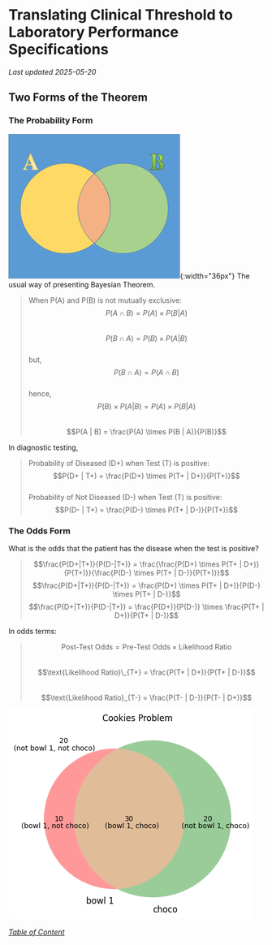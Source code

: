 # Translating Clinical Threshold to Laboratory Performance Specifications
*Last updated 2025-05-20*

## Two Forms of the Theorem
### The Probability Form
![venn_AB](images/AnB.png "Venn's diagram illustrating Set A and Set B"){:width="36px"}
The usual way of presenting Bayesian Theorem.
>When P(A) and P(B) is not mutually exclusive:  
>$$P(A \cap B) = P(A) \times P(B | A)$$  
>$$P(B \cap A) = P(B) \times P(A | B)$$  
>but, $$P(B \cap A) = P(A \cap B)$$  
>hence, $$P(B) \times P(A | B) = P(A) \times P(B | A)$$  
>$$P(A | B) = \frac{P(A) \times P(B | A)}{P(B)}$$

In diagnostic testing,
>Probability of Diseased (D+) when Test (T) is positive:  
>$$P(D+ | T+) = \frac{P(D+) \times P(T+ | D+)}{P(T+)}$$  
>Probability of Not Diseased (D-) when Test (T) is positive:  
>$$P(D- | T+) = \frac{P(D-) \times P(T+ | D-)}{P(T+)}$$

### The Odds Form
What is the odds that the patient has the disease when the test is positive?  
>$$\frac{P(D+|T+)}{P(D-|T+)} = \frac{\frac{P(D+) \times P(T+ | D+)}{P(T+)}}{\frac{P(D-) \times P(T+ | D-)}{P(T+)}}$$
>$$\frac{P(D+|T+)}{P(D-|T+)} = \frac{P(D+) \times P(T+ | D+)}{P(D-) \times P(T+ | D-)}$$
>$$\frac{P(D+|T+)}{P(D-|T+)} = \frac{P(D+)}{P(D-)} \times \frac{P(T+ | D+)}{P(T+ | D-)}$$

In odds terms:
>$$\text{Post-Test Odds} = \text{Pre-Test Odds} \times \text{Likelihood Ratio}$$  
>$$\text{Likelihood Ratio}\_{T+} = \frac{P(T+ | D+)}{P(T+ | D-)}$$  
>$$\text{Likelihood Ratio}_{T-} = \frac{P(T- | D-)}{P(T- | D+)}$$  

![venn_cookies](images/venn_cookies.png "Venn's diagram illustrating the Cookies problem")


*[Table of Content](../../index.md)*
